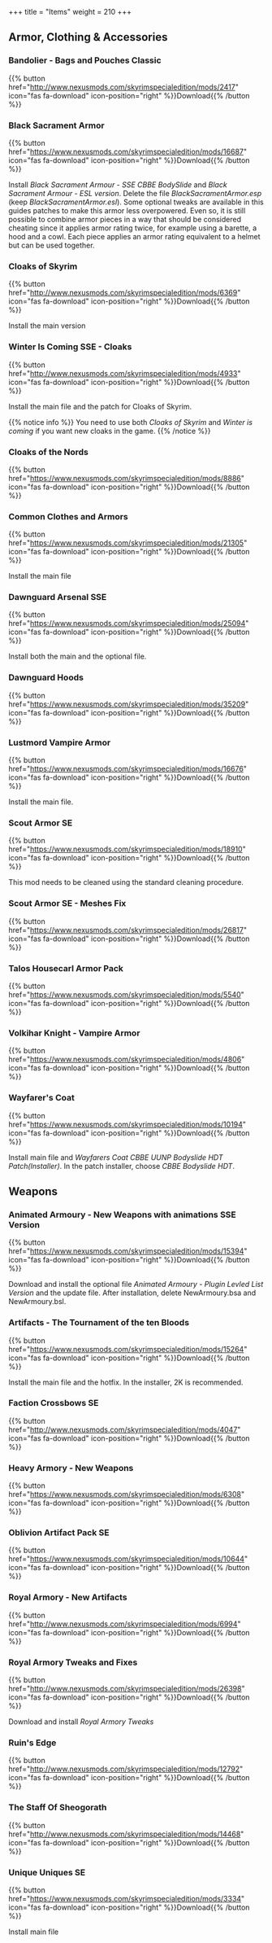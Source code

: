 
+++
title = "Items"
weight = 210
+++

## Armor, Clothing & Accessories

### Bandolier - Bags and Pouches Classic
{{% button href="http://www.nexusmods.com/skyrimspecialedition/mods/2417" icon="fas fa-download" icon-position="right" %}}Download{{% /button %}}

### Black Sacrament Armor 
{{% button href="https://www.nexusmods.com/skyrimspecialedition/mods/16687" icon="fas fa-download" icon-position="right" %}}Download{{% /button %}}

Install *Black Sacrament Armour - SSE CBBE BodySlide* and *Black Sacrament Armour - ESL version*. Delete the file *BlackSacramentArmor.esp* (keep *BlackSacramentArmor.esl*).
Some optional tweaks are available in this guides patches to make this armor less overpowered. Even so, it is still possible to combine armor pieces in a way that should be considered cheating since it applies armor rating twice, for example using a barette, a hood and a cowl. Each piece applies an armor rating equivalent to a helmet but can be used together.

### Cloaks of Skyrim
{{% button href="http://www.nexusmods.com/skyrimspecialedition/mods/6369" icon="fas fa-download" icon-position="right" %}}Download{{% /button %}}

Install the main version

### Winter Is Coming SSE - Cloaks
{{% button href="http://www.nexusmods.com/skyrimspecialedition/mods/4933" icon="fas fa-download" icon-position="right" %}}Download{{% /button %}}

Install the main file and the patch for Cloaks of Skyrim.

{{% notice info %}}
You need to use both *Cloaks of Skyrim* and *Winter is coming* if you want new cloaks in the game.
{{% /notice %}}

### Cloaks of the Nords
{{% button href="https://www.nexusmods.com/skyrimspecialedition/mods/8886" icon="fas fa-download" icon-position="right" %}}Download{{% /button %}}

### Common Clothes and Armors
{{% button href="https://www.nexusmods.com/skyrimspecialedition/mods/21305" icon="fas fa-download" icon-position="right" %}}Download{{% /button %}}

Install the main file

### Dawnguard Arsenal SSE
{{% button href="https://www.nexusmods.com/skyrimspecialedition/mods/25094" icon="fas fa-download" icon-position="right" %}}Download{{% /button %}}

Install both the main and the optional file.

### Dawnguard Hoods
{{% button href="https://www.nexusmods.com/skyrimspecialedition/mods/35209" icon="fas fa-download" icon-position="right" %}}Download{{% /button %}}

### Lustmord Vampire Armor
{{% button href="https://www.nexusmods.com/skyrimspecialedition/mods/16676" icon="fas fa-download" icon-position="right" %}}Download{{% /button %}}

Install the main file.

### Scout Armor SE
{{% button href="https://www.nexusmods.com/skyrimspecialedition/mods/18910" icon="fas fa-download" icon-position="right" %}}Download{{% /button %}}

This mod needs to be cleaned using the standard cleaning procedure.

### Scout Armor SE - Meshes Fix
{{% button href="https://www.nexusmods.com/skyrimspecialedition/mods/26817" icon="fas fa-download" icon-position="right" %}}Download{{% /button %}}

### Talos Housecarl Armor Pack
{{% button href="https://www.nexusmods.com/skyrimspecialedition/mods/5540" icon="fas fa-download" icon-position="right" %}}Download{{% /button %}}

### Volkihar Knight - Vampire Armor
{{% button href="https://www.nexusmods.com/skyrimspecialedition/mods/4806" icon="fas fa-download" icon-position="right" %}}Download{{% /button %}}

### Wayfarer's Coat
{{% button href="https://www.nexusmods.com/skyrimspecialedition/mods/10194" icon="fas fa-download" icon-position="right" %}}Download{{% /button %}}

Install main file and *Wayfarers Coat CBBE UUNP Bodyslide HDT Patch(Installer)*.
In the patch installer, choose *CBBE Bodyslide HDT*.

## Weapons

### Animated Armoury - New Weapons with animations SSE Version
{{% button href="https://www.nexusmods.com/skyrimspecialedition/mods/15394" icon="fas fa-download" icon-position="right" %}}Download{{% /button %}}

Download and install the optional file *Animated Armoury - Plugin Levled List Version* and the update file. After installation, delete NewArmoury.bsa and NewArmoury.bsl.

### Artifacts - The Tournament of the ten Bloods
{{% button href="https://www.nexusmods.com/skyrimspecialedition/mods/15264" icon="fas fa-download" icon-position="right" %}}Download{{% /button %}}

Install the main file and the hotfix. In the installer, 2K is recommended.

### Faction Crossbows SE
{{% button href="http://www.nexusmods.com/skyrimspecialedition/mods/4047" icon="fas fa-download" icon-position="right" %}}Download{{% /button %}}

### Heavy Armory - New Weapons
{{% button href="https://www.nexusmods.com/skyrimspecialedition/mods/6308" icon="fas fa-download" icon-position="right" %}}Download{{% /button %}}

### Oblivion Artifact Pack SE
{{% button href="https://www.nexusmods.com/skyrimspecialedition/mods/10644" icon="fas fa-download" icon-position="right" %}}Download{{% /button %}}

### Royal Armory - New Artifacts
{{% button href="http://www.nexusmods.com/skyrimspecialedition/mods/6994" icon="fas fa-download" icon-position="right" %}}Download{{% /button %}}

### Royal Armory Tweaks and Fixes
{{% button href="http://www.nexusmods.com/skyrimspecialedition/mods/26398" icon="fas fa-download" icon-position="right" %}}Download{{% /button %}}

Download and install *Royal Armory Tweaks*

### Ruin's Edge
{{% button href="http://www.nexusmods.com/skyrimspecialedition/mods/12792" icon="fas fa-download" icon-position="right" %}}Download{{% /button %}}

### The Staff Of Sheogorath
{{% button href="http://www.nexusmods.com/skyrimspecialedition/mods/14468" icon="fas fa-download" icon-position="right" %}}Download{{% /button %}}

### Unique Uniques SE
{{% button href="https://www.nexusmods.com/skyrimspecialedition/mods/3334" icon="fas fa-download" icon-position="right" %}}Download{{% /button %}}

Install main file


